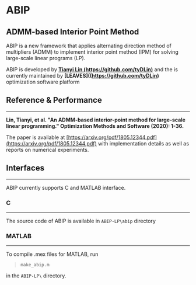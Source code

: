 # ABIP
## ADMM-based Interior Point Method

ABIP is a new framework that applies alternating direction method of multipliers (ADMM) to implement interior point method (IPM) for solving large-scale linear programs (LP).

ABIP is developed by **[Tianyi Lin (https://github.com/tyDLin)](https://github.com/tyDLin)** and the is currently maintained by **[LEAVES]((https://github.com/tyDLin)**  optimization software platform


## Reference & Performance
______________

**Lin, Tianyi, et al. "An ADMM-based interior-point method for large-scale linear programming." Optimization Methods and Software (2020): 1-36.**

The paper is available at 
[https://arxiv.org/pdf/1805.12344.pdf](https://arxiv.org/pdf/1805.12344.pdf) with implementation details as well as reports on numerical experiments.

## Interfaces
______________

ABIP currently supports C and MATLAB interface. 

### C
___
The source code of ABIP is available in `ABIP-LP\abip` directory


### MATLAB
___
To compile .mex files for MATLAB, run

> `make_abip.m`

in the `ABIP-LP\` directory.

